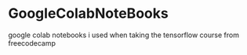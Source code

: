 # GoogleColabNoteBooks
google colab notebooks i used when taking the tensorflow course from freecodecamp
